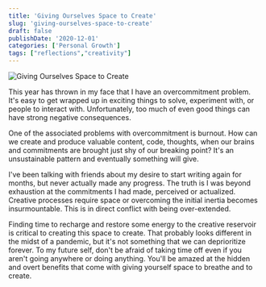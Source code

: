 ```yaml
---
title: 'Giving Ourselves Space to Create'
slug: 'giving-ourselves-space-to-create'
draft: false
publishDate: '2020-12-01'
categories: ['Personal Growth']
tags: ["reflections","creativity"]
---
```

![Giving Ourselves Space to Create](images/flower-amongst-lily-pads.jpg#center)

This year has thrown in my face that I have an overcommitment problem. It's easy to get wrapped up in exciting things to solve, experiment with, or people to interact with. Unfortunately, too much of even good things can have strong negative consequences.

One of the associated problems with overcommitment is burnout. How can we create and produce valuable content, code, thoughts, when our brains and commitments are brought just shy of our breaking point? It's an unsustainable pattern and eventually something will give.

I've been talking with friends about my desire to start writing again for months, but never actually made any progress. The truth is I was beyond exhaustion at the commitments I had made, perceived or actualized. Creative processes require space or overcoming the initial inertia becomes insurmountable. This is in direct conflict with being over-extended.

Finding time to recharge and restore some energy to the creative reservoir is critical to creating this space to create. That probably looks different in the midst of a pandemic, but it's not something that we can deprioritize forever. To my future self, don't be afraid of taking time off even if you aren't going anywhere or doing anything. You'll be amazed at the hidden and overt benefits that come with giving yourself space to breathe and to create.
